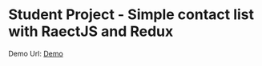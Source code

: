 

# Student Project - Simple contact list with RaectJS and Redux


Demo Url: <a href="https://ideo-contactlist-eli.netlify.app/">Demo</a>
